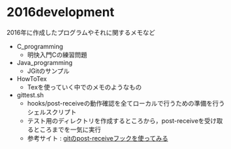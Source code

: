 # 2016development  
2016年に作成したプログラムやそれに関するメモなど

* C_programming  
	- 明快入門Cの練習問題  
* Java_programming
	- JGitのサンプル
* HowToTex
	- Texを使っていく中でのメモのようなもの
* gittest.sh
	- hooks/post-receiveの動作確認を全てローカルで行うための準備を行うシェルスクリプト
	- テスト用のディレクトリを作成するところから，post-receiveを受け取るところまでを一気に実行
	- 参考サイト : [gitのpost-receiveフックを使ってみる](http://d.hatena.ne.jp/pogin/20130202/1359784619)